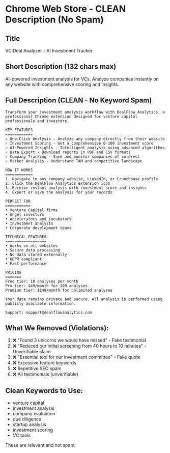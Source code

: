 # Chrome Web Store - CLEAN Description (No Spam)

## Title
VC Deal Analyzer - AI Investment Tracker

## Short Description (132 chars max)
AI-powered investment analysis for VCs. Analyze companies instantly on any website with comprehensive scoring and insights.

## Full Description (CLEAN - No Keyword Spam)

```
Transform your investment analysis workflow with DealFlow Analytics, a professional Chrome extension designed for venture capital professionals and investors.

KEY FEATURES
============
✓ One-Click Analysis - Analyze any company directly from their website
✓ Investment Scoring - Get a comprehensive 0-100 investment score
✓ AI-Powered Insights - Intelligent analysis using advanced algorithms
✓ Data Export - Download reports in PDF and CSV formats
✓ Company Tracking - Save and monitor companies of interest
✓ Market Analysis - Understand TAM and competitive landscape

HOW IT WORKS
============
1. Navigate to any company website, LinkedIn, or Crunchbase profile
2. Click the DealFlow Analytics extension icon
3. Receive instant analysis with investment score and insights
4. Export or save the analysis for your records

PERFECT FOR
===========
• Venture Capital firms
• Angel investors
• Accelerators and incubators
• Investment analysts
• Corporate development teams

TECHNICAL FEATURES
==================
• Works on all websites
• Secure data processing
• No data stored externally
• GDPR compliant
• Fast performance

PRICING
=======
Free tier: 10 analyses per month
Pro tier: $49/month for 100 analyses
Premium tier: $149/month for unlimited analyses

Your data remains private and secure. All analysis is performed using publicly available information.

Support: support@dealflowanalytics.com
```

## What We Removed (Violations):
1. ❌ "Found 3 unicorns we would have missed" - Fake testimonial
2. ❌ "Reduced our initial screening from 40 hours to 10 minutes" - Unverifiable claim
3. ❌ "Essential tool for our investment committee" - Fake quote
4. ❌ Excessive feature keywords
5. ❌ Repetitive SEO spam
6. ❌ All testimonials (unverifiable)

## Clean Keywords to Use:
- venture capital
- investment analysis
- company evaluation
- due diligence
- startup analysis
- investment scoring
- VC tools

These are relevant and not spam.